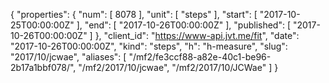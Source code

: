 {
  "properties": {
    "num": [
      8078
    ],
    "unit": [
      "steps"
    ],
    "start": [
      "2017-10-25T00:00:00Z"
    ],
    "end": [
      "2017-10-26T00:00:00Z"
    ],
    "published": [
      "2017-10-26T00:00:00Z"
    ]
  },
  "client_id": "https://www-api.jvt.me/fit",
  "date": "2017-10-26T00:00:00Z",
  "kind": "steps",
  "h": "h-measure",
  "slug": "2017/10/jcwae",
  "aliases": [
    "/mf2/fe3ccf88-a82e-40c1-be96-2b17a1bbf078/",
    "/mf2/2017/10/jcwae",
    "/mf2/2017/10/JCWae"
  ]
}
